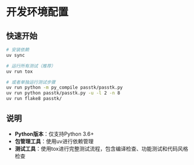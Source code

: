 # 开发环境配置

## 快速开始

```bash
# 安装依赖
uv sync

# 运行所有测试（推荐）
uv run tox

# 或者单独运行测试步骤
uv run python -m py_compile passtk/passtk.py
uv run python passtk/passtk.py -u -l 2 -n 8
uv run flake8 passtk/
```

## 说明

- **Python版本**：仅支持Python 3.6+
- **包管理工具**：使用uv进行依赖管理
- **测试工具**：使用tox进行完整测试流程，包含编译检查、功能测试和代码风格检查